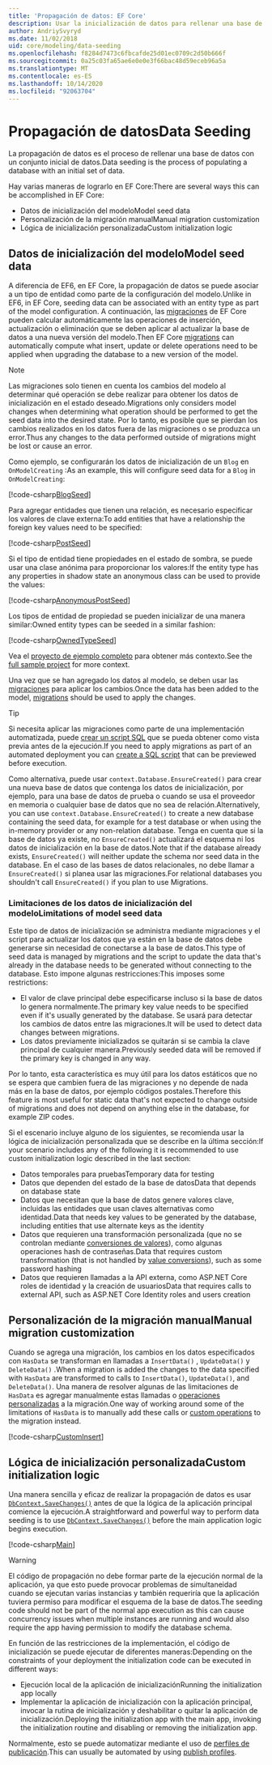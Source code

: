 ```yaml
---
title: 'Propagación de datos: EF Core'
description: Usar la inicialización de datos para rellenar una base de datos con un conjunto inicial de datos mediante Entity Framework Core
author: AndriySvyryd
ms.date: 11/02/2018
uid: core/modeling/data-seeding
ms.openlocfilehash: f8284d7473c6fbcafde25d01ec0709c2d50b666f
ms.sourcegitcommit: 0a25c03fa65ae6e0e0e3f66bac48d59eceb96a5a
ms.translationtype: MT
ms.contentlocale: es-ES
ms.lasthandoff: 10/14/2020
ms.locfileid: "92063704"
---
```

# <a name="data-seeding"></a><span data-ttu-id="41fca-103">Propagación de datos</span><span class="sxs-lookup"><span data-stu-id="41fca-103">Data Seeding</span></span>

<span data-ttu-id="41fca-104">La propagación de datos es el proceso de rellenar una base de datos con un conjunto inicial de datos.</span><span class="sxs-lookup"><span data-stu-id="41fca-104">Data seeding is the process of populating a database with an initial set of data.</span></span>

<span data-ttu-id="41fca-105">Hay varias maneras de lograrlo en EF Core:</span><span class="sxs-lookup"><span data-stu-id="41fca-105">There are several ways this can be accomplished in EF Core:</span></span>

* <span data-ttu-id="41fca-106">Datos de inicialización del modelo</span><span class="sxs-lookup"><span data-stu-id="41fca-106">Model seed data</span></span>
* <span data-ttu-id="41fca-107">Personalización de la migración manual</span><span class="sxs-lookup"><span data-stu-id="41fca-107">Manual migration customization</span></span>
* <span data-ttu-id="41fca-108">Lógica de inicialización personalizada</span><span class="sxs-lookup"><span data-stu-id="41fca-108">Custom initialization logic</span></span>

## <a name="model-seed-data"></a><span data-ttu-id="41fca-109">Datos de inicialización del modelo</span><span class="sxs-lookup"><span data-stu-id="41fca-109">Model seed data</span></span>

<span data-ttu-id="41fca-110">A diferencia de EF6, en EF Core, la propagación de datos se puede asociar a un tipo de entidad como parte de la configuración del modelo.</span><span class="sxs-lookup"><span data-stu-id="41fca-110">Unlike in EF6, in EF Core, seeding data can be associated with an entity type as part of the model configuration.</span></span> <span data-ttu-id="41fca-111">A continuación, las [migraciones](xref:core/managing-schemas/migrations/index) de EF Core pueden calcular automáticamente las operaciones de inserción, actualización o eliminación que se deben aplicar al actualizar la base de datos a una nueva versión del modelo.</span><span class="sxs-lookup"><span data-stu-id="41fca-111">Then EF Core [migrations](xref:core/managing-schemas/migrations/index) can automatically compute what insert, update or delete operations need to be applied when upgrading the database to a new version of the model.</span></span>

> [!NOTE]
> <span data-ttu-id="41fca-112">Las migraciones solo tienen en cuenta los cambios del modelo al determinar qué operación se debe realizar para obtener los datos de inicialización en el estado deseado.</span><span class="sxs-lookup"><span data-stu-id="41fca-112">Migrations only considers model changes when determining what operation should be performed to get the seed data into the desired state.</span></span> <span data-ttu-id="41fca-113">Por lo tanto, es posible que se pierdan los cambios realizados en los datos fuera de las migraciones o se produzca un error.</span><span class="sxs-lookup"><span data-stu-id="41fca-113">Thus any changes to the data performed outside of migrations might be lost or cause an error.</span></span>

<span data-ttu-id="41fca-114">Como ejemplo, se configurarán los datos de inicialización de un `Blog` en `OnModelCreating` :</span><span class="sxs-lookup"><span data-stu-id="41fca-114">As an example, this will configure seed data for a `Blog` in `OnModelCreating`:</span></span>

[!code-csharp[BlogSeed](../../../samples/core/Modeling/DataSeeding/DataSeedingContext.cs?name=BlogSeed)]

<span data-ttu-id="41fca-115">Para agregar entidades que tienen una relación, es necesario especificar los valores de clave externa:</span><span class="sxs-lookup"><span data-stu-id="41fca-115">To add entities that have a relationship the foreign key values need to be specified:</span></span>

[!code-csharp[PostSeed](../../../samples/core/Modeling/DataSeeding/DataSeedingContext.cs?name=PostSeed)]

<span data-ttu-id="41fca-116">Si el tipo de entidad tiene propiedades en el estado de sombra, se puede usar una clase anónima para proporcionar los valores:</span><span class="sxs-lookup"><span data-stu-id="41fca-116">If the entity type has any properties in shadow state an anonymous class can be used to provide the values:</span></span>

[!code-csharp[AnonymousPostSeed](../../../samples/core/Modeling/DataSeeding/DataSeedingContext.cs?name=AnonymousPostSeed)]

<span data-ttu-id="41fca-117">Los tipos de entidad de propiedad se pueden inicializar de una manera similar:</span><span class="sxs-lookup"><span data-stu-id="41fca-117">Owned entity types can be seeded in a similar fashion:</span></span>

[!code-csharp[OwnedTypeSeed](../../../samples/core/Modeling/DataSeeding/DataSeedingContext.cs?name=OwnedTypeSeed)]

<span data-ttu-id="41fca-118">Vea el [proyecto de ejemplo completo](https://github.com/dotnet/EntityFramework.Docs/tree/master/samples/core/Modeling/DataSeeding) para obtener más contexto.</span><span class="sxs-lookup"><span data-stu-id="41fca-118">See the [full sample project](https://github.com/dotnet/EntityFramework.Docs/tree/master/samples/core/Modeling/DataSeeding) for more context.</span></span>

<span data-ttu-id="41fca-119">Una vez que se han agregado los datos al modelo, se deben usar las [migraciones](xref:core/managing-schemas/migrations/index) para aplicar los cambios.</span><span class="sxs-lookup"><span data-stu-id="41fca-119">Once the data has been added to the model, [migrations](xref:core/managing-schemas/migrations/index) should be used to apply the changes.</span></span>

> [!TIP]
> <span data-ttu-id="41fca-120">Si necesita aplicar las migraciones como parte de una implementación automatizada, puede [crear un script SQL](xref:core/managing-schemas/migrations/index#generate-sql-scripts) que se pueda obtener como vista previa antes de la ejecución.</span><span class="sxs-lookup"><span data-stu-id="41fca-120">If you need to apply migrations as part of an automated deployment you can [create a SQL script](xref:core/managing-schemas/migrations/index#generate-sql-scripts) that can be previewed before execution.</span></span>

<span data-ttu-id="41fca-121">Como alternativa, puede usar `context.Database.EnsureCreated()` para crear una nueva base de datos que contenga los datos de inicialización, por ejemplo, para una base de datos de prueba o cuando se usa el proveedor en memoria o cualquier base de datos que no sea de relación.</span><span class="sxs-lookup"><span data-stu-id="41fca-121">Alternatively, you can use `context.Database.EnsureCreated()` to create a new database containing the seed data, for example for a test database or when using the in-memory provider or any non-relation database.</span></span> <span data-ttu-id="41fca-122">Tenga en cuenta que si la base de datos ya existe, no `EnsureCreated()` actualizará el esquema ni los datos de inicialización en la base de datos.</span><span class="sxs-lookup"><span data-stu-id="41fca-122">Note that if the database already exists, `EnsureCreated()` will neither update the schema nor seed data in the database.</span></span> <span data-ttu-id="41fca-123">En el caso de las bases de datos relacionales, no debe llamar a `EnsureCreated()` si planea usar las migraciones.</span><span class="sxs-lookup"><span data-stu-id="41fca-123">For relational databases you shouldn't call `EnsureCreated()` if you plan to use Migrations.</span></span>

### <a name="limitations-of-model-seed-data"></a><span data-ttu-id="41fca-124">Limitaciones de los datos de inicialización del modelo</span><span class="sxs-lookup"><span data-stu-id="41fca-124">Limitations of model seed data</span></span>

<span data-ttu-id="41fca-125">Este tipo de datos de inicialización se administra mediante migraciones y el script para actualizar los datos que ya están en la base de datos debe generarse sin necesidad de conectarse a la base de datos.</span><span class="sxs-lookup"><span data-stu-id="41fca-125">This type of seed data is managed by migrations and the script to update the data that's already in the database needs to be generated without connecting to the database.</span></span> <span data-ttu-id="41fca-126">Esto impone algunas restricciones:</span><span class="sxs-lookup"><span data-stu-id="41fca-126">This imposes some restrictions:</span></span>

* <span data-ttu-id="41fca-127">El valor de clave principal debe especificarse incluso si la base de datos lo genera normalmente.</span><span class="sxs-lookup"><span data-stu-id="41fca-127">The primary key value needs to be specified even if it's usually generated by the database.</span></span> <span data-ttu-id="41fca-128">Se usará para detectar los cambios de datos entre las migraciones.</span><span class="sxs-lookup"><span data-stu-id="41fca-128">It will be used to detect data changes between migrations.</span></span>
* <span data-ttu-id="41fca-129">Los datos previamente inicializados se quitarán si se cambia la clave principal de cualquier manera.</span><span class="sxs-lookup"><span data-stu-id="41fca-129">Previously seeded data will be removed if the primary key is changed in any way.</span></span>

<span data-ttu-id="41fca-130">Por lo tanto, esta característica es muy útil para los datos estáticos que no se espera que cambien fuera de las migraciones y no depende de nada más en la base de datos, por ejemplo códigos postales.</span><span class="sxs-lookup"><span data-stu-id="41fca-130">Therefore this feature is most useful for static data that's not expected to change outside of migrations and does not depend on anything else in the database, for example ZIP codes.</span></span>

<span data-ttu-id="41fca-131">Si el escenario incluye alguno de los siguientes, se recomienda usar la lógica de inicialización personalizada que se describe en la última sección:</span><span class="sxs-lookup"><span data-stu-id="41fca-131">If your scenario includes any of the following it is recommended to use custom initialization logic described in the last section:</span></span>

* <span data-ttu-id="41fca-132">Datos temporales para pruebas</span><span class="sxs-lookup"><span data-stu-id="41fca-132">Temporary data for testing</span></span>
* <span data-ttu-id="41fca-133">Datos que dependen del estado de la base de datos</span><span class="sxs-lookup"><span data-stu-id="41fca-133">Data that depends on database state</span></span>
* <span data-ttu-id="41fca-134">Datos que necesitan que la base de datos genere valores clave, incluidas las entidades que usan claves alternativas como identidad.</span><span class="sxs-lookup"><span data-stu-id="41fca-134">Data that needs key values to be generated by the database, including entities that use alternate keys as the identity</span></span>
* <span data-ttu-id="41fca-135">Datos que requieren una transformación personalizada (que no se controlan mediante [conversiones de valores](xref:core/modeling/value-conversions)), como algunas operaciones hash de contraseñas.</span><span class="sxs-lookup"><span data-stu-id="41fca-135">Data that requires custom transformation (that is not handled by [value conversions](xref:core/modeling/value-conversions)), such as some password hashing</span></span>
* <span data-ttu-id="41fca-136">Datos que requieren llamadas a la API externa, como ASP.NET Core roles de identidad y la creación de usuarios</span><span class="sxs-lookup"><span data-stu-id="41fca-136">Data that requires calls to external API, such as ASP.NET Core Identity roles and users creation</span></span>

## <a name="manual-migration-customization"></a><span data-ttu-id="41fca-137">Personalización de la migración manual</span><span class="sxs-lookup"><span data-stu-id="41fca-137">Manual migration customization</span></span>

<span data-ttu-id="41fca-138">Cuando se agrega una migración, los cambios en los datos especificados con `HasData` se transforman en llamadas a `InsertData()` , `UpdateData()` y `DeleteData()` .</span><span class="sxs-lookup"><span data-stu-id="41fca-138">When a migration is added the changes to the data specified with `HasData` are transformed to calls to `InsertData()`, `UpdateData()`, and `DeleteData()`.</span></span> <span data-ttu-id="41fca-139">Una manera de resolver algunas de las limitaciones de `HasData` es agregar manualmente estas llamadas o [operaciones personalizadas](xref:core/managing-schemas/migrations/operations) a la migración.</span><span class="sxs-lookup"><span data-stu-id="41fca-139">One way of working around some of the limitations of `HasData` is to manually add these calls or [custom operations](xref:core/managing-schemas/migrations/operations) to the migration instead.</span></span>

[!code-csharp[CustomInsert](../../../samples/core/Modeling/DataSeeding/Migrations/20181102235626_Initial.cs?name=CustomInsert)]

## <a name="custom-initialization-logic"></a><span data-ttu-id="41fca-140">Lógica de inicialización personalizada</span><span class="sxs-lookup"><span data-stu-id="41fca-140">Custom initialization logic</span></span>

<span data-ttu-id="41fca-141">Una manera sencilla y eficaz de realizar la propagación de datos es usar [`DbContext.SaveChanges()`](xref:core/saving/index) antes de que la lógica de la aplicación principal comience la ejecución.</span><span class="sxs-lookup"><span data-stu-id="41fca-141">A straightforward and powerful way to perform data seeding is to use [`DbContext.SaveChanges()`](xref:core/saving/index) before the main application logic begins execution.</span></span>

[!code-csharp[Main](../../../samples/core/Modeling/DataSeeding/Program.cs?name=CustomSeeding)]

> [!WARNING]
> <span data-ttu-id="41fca-142">El código de propagación no debe formar parte de la ejecución normal de la aplicación, ya que esto puede provocar problemas de simultaneidad cuando se ejecutan varias instancias y también requeriría que la aplicación tuviera permiso para modificar el esquema de la base de datos.</span><span class="sxs-lookup"><span data-stu-id="41fca-142">The seeding code should not be part of the normal app execution as this can cause concurrency issues when multiple instances are running and would also require the app having permission to modify the database schema.</span></span>

<span data-ttu-id="41fca-143">En función de las restricciones de la implementación, el código de inicialización se puede ejecutar de diferentes maneras:</span><span class="sxs-lookup"><span data-stu-id="41fca-143">Depending on the constraints of your deployment the initialization code can be executed in different ways:</span></span>

* <span data-ttu-id="41fca-144">Ejecución local de la aplicación de inicialización</span><span class="sxs-lookup"><span data-stu-id="41fca-144">Running the initialization app locally</span></span>
* <span data-ttu-id="41fca-145">Implementar la aplicación de inicialización con la aplicación principal, invocar la rutina de inicialización y deshabilitar o quitar la aplicación de inicialización.</span><span class="sxs-lookup"><span data-stu-id="41fca-145">Deploying the initialization app with the main app, invoking the initialization routine and disabling or removing the initialization app.</span></span>

<span data-ttu-id="41fca-146">Normalmente, esto se puede automatizar mediante el uso de [perfiles de publicación](/aspnet/core/host-and-deploy/visual-studio-publish-profiles).</span><span class="sxs-lookup"><span data-stu-id="41fca-146">This can usually be automated by using [publish profiles](/aspnet/core/host-and-deploy/visual-studio-publish-profiles).</span></span>

